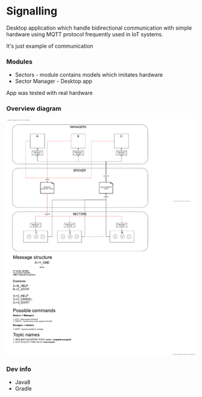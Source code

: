# Signalling

Desktop application which handle bidirectional communication 
with simple hardware using MQTT protocol frequently used in IoT systems.

It's just example of communication

### Modules
* Sectors - module contains models which imitates hardware
* Sector Manager - Desktop app

App was tested with real hardware

### Overview diagram
![hi](overview-diagram.png)
### Dev info
* Java8
* Gradle